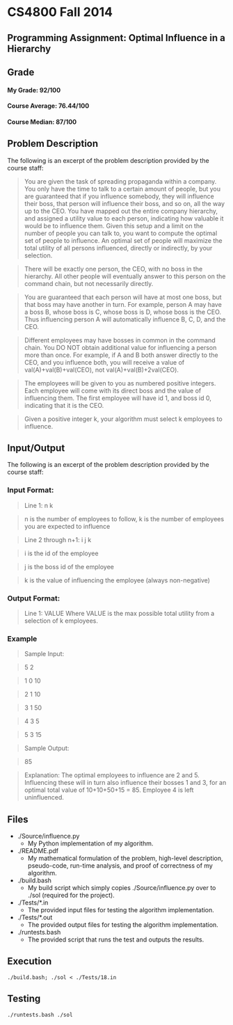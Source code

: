 CS4800 Fall 2014
======
Programming Assignment: Optimal Influence in a Hierarchy
------
## Grade
#### My Grade: 92/100
#### Course Average: 76.44/100
#### Course Median: 87/100

## Problem Description
The following is an excerpt of the problem description provided by the course staff:
>You are given the task of spreading propaganda within a company. You only have
the time to talk to a certain amount of people, but you are guaranteed that if
you influence somebody, they will influence their boss, that person will
influence their boss, and so on, all the way up to the CEO. You have mapped out
the entire company hierarchy, and assigned a utility value to each person,
indicating how valuable it would be to influence them. Given this setup and a
limit on the number of people you can talk to, you want to compute the optimal
set of people to influence. An optimal set of people will maximize the total
utility of all persons influenced, directly or indirectly, by your selection.

>There will be exactly one person, the CEO, with no boss in the hierarchy. All
other people will eventually answer to this person on the command chain, but not
necessarily directly.

>You are guaranteed that each person will have at most one boss, but that boss
may have another in turn. For example, person A may have a boss B, whose boss is
C, whose boss is D, whose boss is the CEO. Thus influencing person A will
automatically influence B, C, D, and the CEO.

>Different employees may have bosses in common in the command chain. You DO NOT
obtain additional value for influencing a person more than once. For example, if
A and B both answer directly to the CEO, and you influence both, you will
receive a value of val(A)+val(B)+val(CEO), not val(A)+val(B)+2val(CEO).

>The employees will be given to you as numbered positive integers. Each employee
will come with its direct boss and the value of influencing them. The first
employee will have id 1, and boss id 0, indicating that it is the CEO.

>Given a positive integer k, your algorithm must select k employees to influence.

## Input/Output
The following is an excerpt of the problem description provided by the course staff:

### Input Format:
>Line 1: n k

>n is the number of employees to follow, k is the number of employees you are expected to influence

>Line 2 through n+1: i j k

>i is the id of the employee

>j is the boss id of the employee

>k is the value of influencing the employee (always non-negative)

### Output Format:
>Line 1: VALUE
>Where VALUE is the max possible total utility from a selection of k employees.

### Example
>Sample Input:

>5 2

>1 0 10

>2 1 10

>3 1 50

>4 3 5

>5 3 15

>Sample Output:

>85

>Explanation: The optimal employees to influence are 2 and 5. Influencing these
will in turn also influence their bosses 1 and 3, for an optimal total value of
10+10+50+15 = 85. Employee 4 is left uninfluenced.

## Files
* ./Source/influence.py
  * My Python implementation of my algorithm.
* ./README.pdf
  * My mathematical formulation of the problem, high-level description, pseudo-code, run-time analysis, and proof of correctness of my algorithm.
* ./build.bash
  * My build script which simply copies ./Source/influence.py over to ./sol (required for the project).
* ./Tests/*.in
  * The provided input files for testing the algorithm implementation.
* ./Tests/*.out
  * The provided output files for testing the algorithm implementation.
* ./runtests.bash
  * The provided script that runs the test and outputs the results.
  
## Execution
`
./build.bash; ./sol < ./Tests/18.in
`
## Testing
`
./runtests.bash ./sol
`
